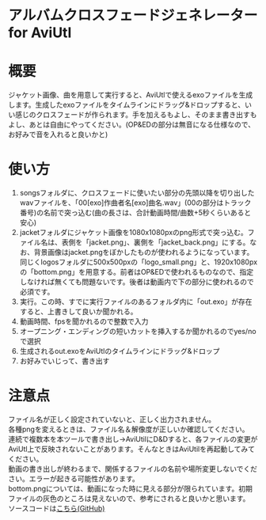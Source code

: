 # アルバムクロスフェードジェネレーター for AviUtl

# 概要
ジャケット画像、曲を用意して実行すると、AviUtlで使えるexoファイルを生成します。生成したexoファイルをタイムラインにドラッグ&ドロップすると、いい感じのクロスフェードが作られます。手を加えるもよし、そのまま書き出すもよし、あとは自由にやってください。(OP&EDの部分は無音になる仕様なので、お好みで音を入れると良いかと)  

# 使い方
1. songsフォルダに、クロスフェードに使いたい部分の先頭以降を切り出したwavファイルを、「00[exo]作曲者名[exo]曲名.wav」(00の部分はトラック番号)の名前で突っ込む(曲の長さは、合計動画時間/曲数+5秒くらいあると安心)
2. jacketフォルダにジャケット画像を1080x1080pxのpng形式で突っ込む。ファイル名は、表側を「jacket.png」、裏側を「jacket_back.png」にする。なお、背景画像はjacket.pngをぼかしたものが使われるようになっています。  
同じくlogosフォルダに500x500pxの「logo_small.png」と、1920x1080pxの「bottom.png」を用意する。前者はOP&EDで使われるものなので、指定しなければ無くても問題ないです。後者は動画内で下の部分に使われるので必須です。
3. 実行。この時、すでに実行ファイルのあるフォルダ内に「out.exo」が存在すると、上書きして良いか聞かれる。
4. 動画時間、fpsを聞かれるので整数で入力
5. オープニング・エンディングの短いカットを挿入するか聞かれるのでyes/noで選択
6. 生成されるout.exoをAviUtlのタイムラインにドラッグ&ドロップ
7. お好みでいじって、書き出す

# 注意点
ファイル名が正しく設定されていないと、正しく出力されません。  
各種pngを変えるときは、ファイル名＆解像度が正しいか確認してください。  
連続で複数本を本ツールで書き出し→AviUtilにD&Dすると、各ファイルの変更がAviUtl上で反映されないことがあります。そんなときはAviUtilを再起動してみてください。  
動画の書き出しが終わるまで、関係するファイルの名前や場所変更しないでください。エラーが起きる可能性があります。  
bottom.pngについては、動画になった時に見える部分が限られています。初期ファイルの灰色のところは見えないので、参考にされると良いかと思います。  
ソースコードは[こちら(GitHub)](https://github.com/KateSawada/CrossFade_Generator)
